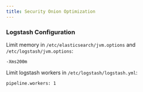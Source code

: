 ```yaml
---
title: Security Onion Optimization
---
```


### Logstash Configuration

Limit memory in `/etc/elasticsearch/jvm.options` and
`/etc/logstash/jvm.options`:

```
-Xms200m
```

Limit logstash workers in `/etc/logstash/logstash.yml`:

```
pipeline.workers: 1
```
